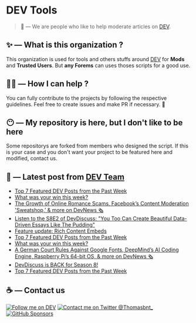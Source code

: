 # DEV Tools

> 🔧 — We are people who like to help moderate articles on [DEV](https://dev.to).

## ✨ — What is this organization ?

This organization is used for tools and others stuffs around [DEV](https://dev.to) for **Mods** and **Trusted Users**. But __any Forems__ can uses thoses scripts for a good use.


## 💪🏼 — How I can help ?

You can fully contribute to the projects by following the respective guidelines. Feel free to create issues and make PR if necessary. 🎉

## 😶 — My repository is here, but I don't like to be here

Some repositorys are forked from members who designed the script. If this is your case and you don't want your project to be featured here and modified, contact us.

## 📝 — Latest post from [DEV Team](https://dev.to/devteam)

<!-- BLOG-POST-LIST:START -->
- [Top 7 Featured DEV Posts from the Past Week](https://dev.to/devteam/top-7-featured-dev-posts-from-the-past-week-1452)
- [What was your win this week?](https://dev.to/devteam/what-was-your-win-this-week-4bb2)
- [The Growth of Online Romance Scams, Facebook’s Content Moderation &#39;Sweatshop,’ &amp; more on DevNews 🗞](https://dev.to/devteam/the-growth-of-online-romance-scams-facebooks-content-moderation-sweatshop-more-on-devnews-5bc9)
- [Listen to the S8E2 of DevDiscuss: &quot;You Too Can Create Beautiful Data-Driven Essays Like The Pudding&quot;](https://dev.to/devteam/listen-to-the-s8e2-of-devdiscuss-you-too-can-create-beautiful-data-driven-essays-like-the-pudding-546j)
- [Feature update: Rich Content Embeds](https://dev.to/devteam/feature-update-rich-content-embeds-390e)
- [Top 7 Featured DEV Posts from the Past Week](https://dev.to/devteam/top-7-featured-dev-posts-from-the-past-week-1oaj)
- [What was your win this week?](https://dev.to/devteam/what-was-your-win-this-week-5c2m)
- [A German Court Rules Against Google Fonts, DeepMind’s AI Coding Engine, Raspberry Pi’s 64-bit OS, &amp; more on DevNews 🗞](https://dev.to/devteam/a-german-court-rules-against-google-fonts-deepminds-ai-coding-engine-raspberry-pis-64-bit-os-more-on-devnews-4i5n)
- [DevDiscuss is BACK for Season 8!](https://dev.to/devteam/devdiscuss-is-back-for-season-8-4knb)
- [Top 7 Featured DEV Posts from the Past Week](https://dev.to/devteam/top-7-featured-dev-posts-from-the-past-week-h6h)
<!-- BLOG-POST-LIST:END -->


## ☕ — Contact us

[![Follow me on DEV](https://img.shields.io/badge/dev.to-%2308090A.svg?&style=for-the-badge&logo=dev.to&logoColor=white&alt=devto)](https://dev.to/thomasbnt)
[![Contact me on Twitter @Thomasbnt_](https://img.shields.io/badge/Contact%20me%20on%20Twitter-%231DA1F2.svg?&style=for-the-badge&logo=twitter&logoColor=white&alt=twitter)](https://twitter.com/messages/1142357270-1142357270?text=Hello,%20I%20contact%20you%20from%20devtotools%20&recipient_id=1142357270) [![GitHub Sponsors](https://img.shields.io/badge/Sponsor%20me-%23EA54AE.svg?&style=for-the-badge&logo=github-sponsors&logoColor=white)](https://github.com/sponsors/thomasbnt)


